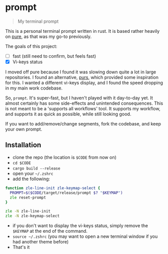 # prompt

> My terminal prompt

This is a personal terminal prompt written in rust. It is based rather heavily
on [pure](https://github.com/sindresorhus/pure), as that was my go-to
previously.

The goals of this project:

- [ ] fast (still need to confirm, but feels fast)
- [x] Vi-keys status

I moved off pure because I found it was slowing down quite a lot in large
repositories. I found an alternative, [purs](https://github.com/xcambar/purs),
which provided some inspiration for this. I wanted a different vi-keys display,
and I found the speed dropping in my main work codebase.

So, `prompt`. It's super-fast, but I haven't played with it day-to-day yet. It
almost certainly has some side-effects and unintended consequences. This is not
meant to be a 'supports all workflows' tool. It supports my workflow, and
supports it as quick as possible, while still looking good.

If you want to add/remove/change segments, fork the codebase, and keep your own
prompt.

## Installation

- clone the repo (the location is `$CODE` from now on)
- `cd $CODE`
- `cargo build --release`
- open your `~/.zshrc`
- add the following:

```zsh
function zle-line-init zle-keymap-select {
  PROMPT=$($CODE/target/release/prompt $? "$KEYMAP")
  zle reset-prompt
}

zle -N zle-line-init
zle -N zle-keymap-select
```

- if you don't want to display the vi-keys status, simply remove the `$KEYMAP`
  at the end of the command.
- `source ~/.zshrc` (you may want to open a new terminal window if you had
  another theme before)
- That's it
